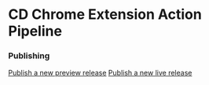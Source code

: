 # CD Chrome Extension Action Pipeline

### Publishing

[Publish a new preview release](https://github.com/ignusg/cd-pipeline-chrome-extension-using-actions/compare/pre-release...master?template=PUBLISH.md&labels=preview)
[Publish a new live release](https://github.com/ignusg/cd-pipeline-chrome-extension-using-actions/compare/live-release...vX.X.X?template=PUBLISH.md)
